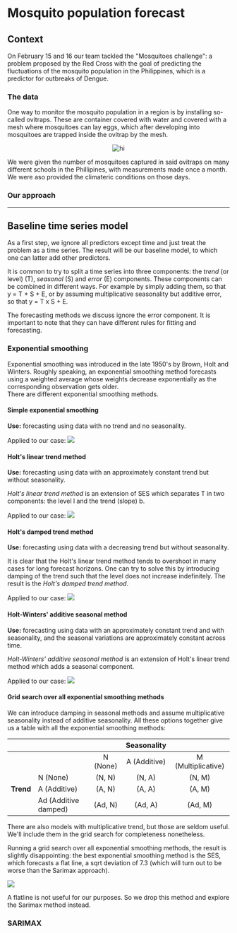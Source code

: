 # Mosquito population forecast

## Context
On February 15 and 16 our team tackled the "Mosquitoes challenge": a problem proposed by the Red Cross with the goal of predicting the fluctuations of the mosquito population in the Philippines, which is a predictor for outbreaks of Dengue.

### The data
One way to monitor the mosquito population in a region is by installing so-called ovitraps. These are container covered with water and covered with a mesh where mosquitoes can lay eggs, which after developing into mosquitoes are trapped inside the ovitrap by the mesh.

[comment]: # (Thisimage was supposed to be centered...)
<p align="center">
  <img src="https://i.imgur.com/r9rXTaW.gif" alt="hi" class="inline"/>
</p>



We were given the number of mosquitoes captured in said ovitraps on many different schools in the Phillipines, with measurements made once a month. We were aso provided the climateric conditions on those days.

### Our approach


---

## Baseline time series model

As a first step, we ignore all predictors except time and just treat the problem as a time series. The result will be our baseline model, to which one can latter add other predictors.

It is common to try to split a time series into three components: the *trend* (or level) (T), *seasonal* (S) and *error* (E) components. 
These components can be combined in different ways.
For example by simply adding them, so that y = T + S + E, or by assuming multiplicative seasonality but additive error, so that y = T x S + E.

The forecasting methods we discuss ignore the error component. It is important to note that they can have different rules for fitting and forecasting.



### Exponential smoothing
Exponential smoothing was introduced in the late 1950's by Brown, Holt and Winters.
Roughly speaking, an exponential smoothing method forecasts using a weighted average whose weights decrease exponentially as the corresponding observation gets older.   
There are different exponential smoothing methods.

#### Simple exponential smoothing 
**Use:** forecasting using data with no trend and no seasonality.

Applied to our case:
![](https://i.imgur.com/UjrojAh.png)

#### Holt's linear trend method
**Use:** forecasting using data with an approximately constant trend but without seasonality.

*Holt's linear trend method* is an extension of SES which separates T in two components: the level l and the trend (slope) b.

Applied to our case:
![](https://i.imgur.com/oAJ7dsZ.png)

#### Holt's damped trend method
**Use:** forecasting using data with a decreasing trend but without seasonality.

It is clear that the Holt's linear trend method tends to overshoot in many cases for long forecast horizons. One can try to solve this by introducing damping of the trend such that the level does not increase indefinitely. The result is the *Holt's damped trend method*.

Applied to our case:
![](https://i.imgur.com/sW0mcqn.png)

#### Holt-Winters' additive seasonal method
**Use:** forecasting using data with an approximately constant trend and with seasonality, and the seasonal variations are approximately constant across time.

*Holt-Winters' additive seasonal method* is an extension of Holt's linear trend method which adds a seasonal component.

Applied to our case:
![](https://i.imgur.com/CoYlwwQ.png)


#### Grid search over all exponential smoothing methods
We can introduce damping in seasonal methods and assume multiplicative seasonality instead of additive seasonality.
All these options together give us a table with all the exponential smoothing methods:

|           |                      |          |  Seasonality |                    |
|-----------|----------------------|:--------:|:------------:|:------------------:|
|           |                      | N (None) | A (Additive) | M (Multiplicative) |
|           | N (None)             |  (N, N)  |    (N, A)    |       (N, M)       |
|**Trend**  | A (Additive)         |  (A, N)  |    (A, A)    |       (A, M)       |
|           | Ad (Additive damped) |  (Ad, N) |    (Ad, A)   |       (Ad, M)      |

There are also models with multiplicative trend, but those are seldom useful. We'll include them in the grid search for completeness nonetheless.

Running a grid search over all exponential smoothing methods, the result is slightly disappointing: the best exponential smoothing method is the SES, which forecasts a flat line, a sqrt deviation of 7.3 (which will turn out to be worse than the Sarimax approach). 

![](https://i.imgur.com/E43tHOu.png)

A flatline is not useful for our purposes.
So we drop this method and explore the Sarimax method instead.



### SARIMAX



